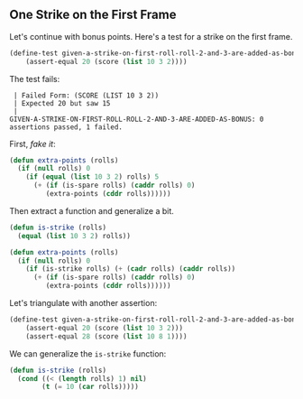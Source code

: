 ## One Strike on the First Frame

Let's continue with bonus points. Here's a test for a strike on the first frame.

```lisp
(define-test given-a-strike-on-first-roll-roll-2-and-3-are-added-as-bonus
    (assert-equal 20 (score (list 10 3 2))))
```
The test fails:
```
 | Failed Form: (SCORE (LIST 10 3 2))
 | Expected 20 but saw 15
 |
GIVEN-A-STRIKE-ON-FIRST-ROLL-ROLL-2-AND-3-ARE-ADDED-AS-BONUS: 0 assertions passed, 1 failed.
```
First, _fake it_:
```lisp
(defun extra-points (rolls)
  (if (null rolls) 0
    (if (equal (list 10 3 2) rolls) 5
      (+ (if (is-spare rolls) (caddr rolls) 0)
         (extra-points (cddr rolls))))))
```
Then extract a function and generalize a bit.
```lisp
(defun is-strike (rolls)
  (equal (list 10 3 2) rolls))

(defun extra-points (rolls)
  (if (null rolls) 0
    (if (is-strike rolls) (+ (cadr rolls) (caddr rolls))
      (+ (if (is-spare rolls) (caddr rolls) 0)
         (extra-points (cddr rolls))))))
```
Let's triangulate with another assertion:
```lisp
(define-test given-a-strike-on-first-roll-roll-2-and-3-are-added-as-bonus
    (assert-equal 20 (score (list 10 3 2)))
    (assert-equal 28 (score (list 10 8 1))))
```
We can generalize the `is-strike` function:
```lisp
(defun is-strike (rolls)
  (cond ((< (length rolls) 1) nil)
        (t (= 10 (car rolls)))))
```
